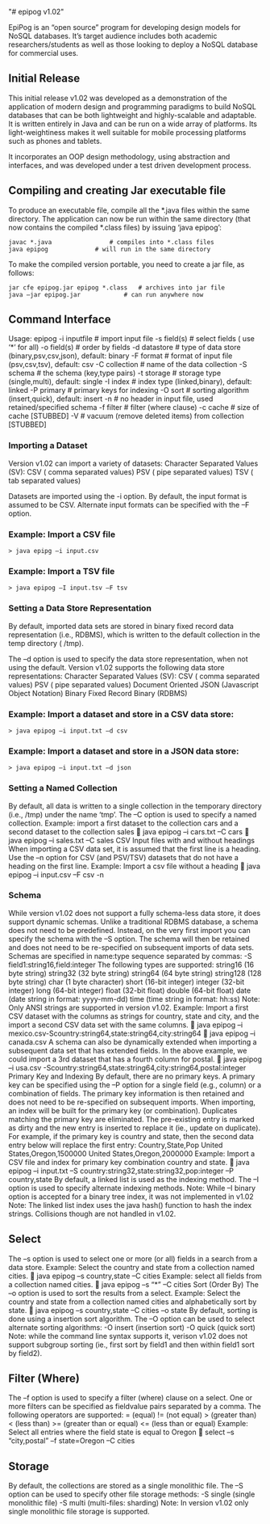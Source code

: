 "# epipog v1.02" 

EpiPog is an “open source” program for developing design models for NoSQL databases. It’s target audience includes both academic researchers/students as well as those looking to deploy a NoSQL database for commercial uses.

## Initial Release

This initial release v1.02 was developed as a demonstration of the application of modern design and programming paradigms to build NoSQL databases that can be both lightweight and highly-scalable and adaptable. It is written entirely in Java and can be run on a wide array of platforms. Its light-weightiness makes it well suitable for mobile processing platforms such as phones and tablets.

It incorporates an OOP design methodology, using abstraction and interfaces, and was developed under a test driven development process.

## Compiling and creating Jar executable file

To produce an executable file, compile all the *.java files within the same directory.  The application can now be run within the same directory (that now contains the compiled *.class files) by issuing ‘java epipog’:

	javac *.java				# compiles into *.class files
	java epipog				# will run in the same directory

To make the compiled version portable, you need to create a jar file, as follows:

	jar cfe epipog.jar epipog *.class	# archives into jar file
	java –jar epipog.jar			# can run anywhere now

## Command Interface

Usage: epipog <options>
	-i inputfile	 # import input file
	-s field(s)	 # select fields ( use ‘*’ for all)
	-o field(s)   	# order by fields
	-d datastore  	# type of data store (binary,psv,csv,json), default: binary
	-F format	# format of input file (psv,csv,tsv), default: csv
	-C collection 	# name of the data collection
	-S schema	 # the schema (key,type pairs) 
	-t storage	 # storage type (single,multi), default: single
	-I index    	 # index type (linked,binary), default: linked
	-P primary	 # primary keys for indexing
	-O sort		# sorting algorithm (insert,quick), default: insert
	-n 		# no header in input file, used retained/specified schema
	-f filter	 	# filter (where clause)
	-c cache	# size of cache [STUBBED]
	-V            	# vacuum (remove deleted items) from collection [STUBBED]

### Importing a Dataset

Version v1.02 can import a variety of datasets:
	Character Separated Values (SV):
		CSV	( comma separated values)
		PSV	( pipe separated values)
		TSV	( tab separated values)
    
Datasets are imported using the -i option. By default, the input format is assumed to be CSV. Alternate input formats can be specified with the –F option.

### Example: Import a CSV file
	> java epipg –i input.csv
	
### Example: Import a TSV file
	> java epipog –I input.tsv –F tsv
	
### Setting a Data Store Representation

By default, imported data sets are stored in binary fixed record data representation (i.e., RDBMS), which is written to the default collection in the temp directory ( /tmp).

The –d option is used to specify the data store representation, when not using the default.
Version v1.02 supports the following data store representations:
	Character Separated Values (SV):
		CSV	( comma separated values)
		PSV	( pipe separated values)
	Document Oriented
		JSON	(Javascript Object Notation)
	Binary Fixed Record
		Binary 	(RDBMS)

### Example: Import a dataset and store in a CSV data store:
	> java epipog –i input.txt –d csv
	
### Example: Import a dataset and store in a JSON data store:
	> java epipog –i input.txt –d json
	
### Setting a Named Collection

By default, all data is written to a single collection in the temporary directory (i.e., /tmp) under the name ‘tmp’. The –C option is used to specify a named collection.
Example: import a first dataset to the collection cars and a second dataset to the collection sales
	java epipog –i cars.txt –C cars
	java epipog –i sales.txt –C sales
CSV Input files with and without headings
When importing a CSV data set, it is assumed that the first line is a heading. Use the –n option for CSV (and PSV/TSV) datasets that do not have a heading on the first line.
Example: Import a csv file without a heading
	java epipog –i input.csv –F csv -n

### Schema

While version v1.02 does not support a fully schema-less data store, it does support dynamic schemas. Unlike a traditional RDBMS database, a schema does not need to be predefined. Instead, on the very first import you can specify the schema with the –S option. The schema will then be retained and does not need to be re-specified on subsequent imports of data sets. Schemas are specified in name:type sequence separated by commas:
	-S field1:string16,field:integer
The following types are supported:
	string16	(16 byte string)
	string32	(32 byte string)
	string64	(64 byte string)
	string128	(128 byte string)
 	char		(1 byte character)
	short		(16-bit integer)
	integer		(32-bit integer)
	long		(64-bit integer)
	float		(32-bit float)
	double		(64-bit float)
	date		(date string in format: yyyy-mm-dd)
	time		(time string in format: hh:ss)
Note: Only ANSI strings are supported in version v1.02.
Example: Import a first CSV dataset with the columns as strings for country, state and city, and the import a second CSV data set with the same columns.
	java epipog –i mexico.csv-Scountry:string64,state:string64,city:string64
	java epipog –i canada.csv
A schema can also be dynamically extended when importing a subsequent data set that has extended fields. In the above example, we could import a 3rd dataset that has a fourth column for postal.
	java epipog –i usa.csv -Scountry:string64,state:string64,city:string64,postal:integer
Primary Key and Indexing
By default, there are no primary keys. A primary key can be specified using the –P option for a single field (e.g., column) or a combination of fields. The primary key information is then retained and does not need to be re-specified on subsequent imports. 
When importing, an index will be built for the primary key (or combination). Duplicates matching the primary key are eliminated. The pre-existing entry is marked as dirty and the new entry is inserted to replace it (ie., update on duplicate). For example, if the primary key is country and state, then the second data entry below will replace the first entry:
	Country,State,Pop
	United States,Oregon,1500000
	United States,Oregon,2000000
Example: Import a CSV file and index for primary key combination country and state.
	java epipog –i input.txt –S country:string32,state:string32,pop:integer –P country,state
By default, a linked list is used as the indexing method. The –I option is used to specify alternate indexing methods.
Note: While –I binary option is accepted for a binary tree index, it was not implemented in v1.02
Note: The linked list index uses the java hash() function to hash the index strings. Collisions though are not handled in v1.02.

## Select

The –s option is used to select one or more (or all) fields in a search from a data store.
Example:  Select the country and state from a collection named cities.
	java epipog –s country,state –C cities
Example: select all fields from a collection named cities.
	java epipog –s “*” –C cities
Sort (Order By)
The –o option is used to sort the results from a select.
Example: Select the country and state from a collection named cities and alphabetically sort by state.
	 java epipog –s country,state –C cities –o state
By default, sorting is done using a insertion sort algorithm. The –O option can be used to select alternate sorting algorithms:
-O insert	(insertion sort)
 	-O quick	(quick sort)
Note: while the command line syntax supports it, verison v1.02 does not support subgroup sorting (ie., first sort by field1 and then within field1 sort by field2).

## Filter (Where)

The –f option is used to specify a filter (where) clause on a select. One or more filters can be specified as field<op>value pairs separated by a comma. The following operators are supported:
	=	(equal)
	!=	(not equal)
	>	(greater than)
	<	(less than)
	>=	(greater than or equal)
	<=	(less than or equal)
Example: Select all entries where the field state is equal to Oregon
	select –s “city,postal” –f state=Oregon –C cities

## Storage

By default, the collections are stored as a single monolithic file. The –S option can be used to specify other file storage methods:
	-S single	(single monolithic file)
	-S multi		(multi-files: sharding)
Note: In version v1.02 only single monolithic file storage is supported.

